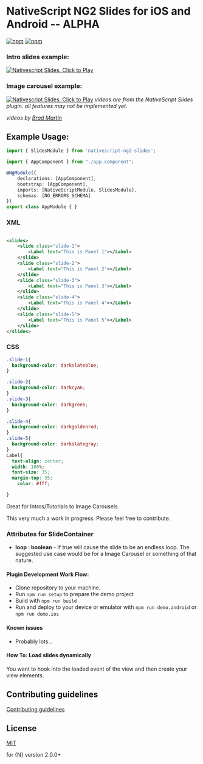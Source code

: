 # NativeScript NG2 Slides for iOS and Android -- ALPHA

[![npm](https://img.shields.io/npm/v/nativescript-ng2-slides.svg)](https://www.npmjs.com/package/nativescript-ng2-slides)
[![npm](https://img.shields.io/npm/dt/nativescript-ng2-slides.svg?label=npm%20downloads)](https://www.npmjs.com/package/nativescript-ng2-slides)


### Intro slides example:
[![Nativescript Slides. Click to Play](https://img.youtube.com/vi/kGby8qtSDjM/0.jpg)](https://www.youtube.com/embed/kGby8qtSDjM)

### Image carousel example:
[![Nativescript Slides. Click to Play](https://img.youtube.com/vi/RsEqGAKm62k/0.jpg)](https://www.youtube.com/embed/RsEqGAKm62k)
_videos are from the NativeScript Slides plugin. all features may not be implemented yet._

_videos by [Brad Martin](https://github.com/bradmartin)_

## Example Usage:

```ts
import { SlidesModule } from 'nativescript-ng2-slides';

import { AppComponent } from "./app.component";

@NgModule({
    declarations: [AppComponent],
    bootstrap: [AppComponent],
    imports: [NativeScriptModule, SlidesModule],
    schemas: [NO_ERRORS_SCHEMA]
})
export class AppModule { }

```

### XML
```xml

<slides>
    <slide class="slide-1">
        <Label text="This is Panel 1"></Label>
    </slide>
    <slide class="slide-2">
        <Label text="This is Panel 2"></Label>
    </slide>
    <slide class="slide-3">
        <Label text="This is Panel 3"></Label>
    </slide>
    <slide class="slide-4">
        <Label text="This is Panel 4"></Label>
    </slide>
    <slide class="slide-5">
        <Label text="This is Panel 5"></Label>
    </slide>
</slides>

```
### CSS
```css
.slide-1{
  background-color: darkslateblue;
}

.slide-2{
  background-color: darkcyan;
}
.slide-3{
  background-color: darkgreen;
}

.slide-4{
  background-color: darkgoldenrod;
}
.slide-5{
  background-color: darkslategray;
}
Label{
  text-align: center;
  width: 100%;
  font-size: 35;
  margin-top: 35;
	color: #fff;

}

```
Great for Intros/Tutorials to Image Carousels.

This very much a work in progress. Please feel free to contribute.

### Attributes for SlideContainer

-  **loop : boolean** - If true will cause the slide to be an endless loop. The suggested use case would be for a Image Carousel or something of that nature.


#### Plugin Development Work Flow:

* Clone repository to your machine.
* Run `npm run setup` to prepare the demo project
* Build with `npm run build`
* Run and deploy to your device or emulator with `npm run demo.android` or `npm run demo.ios`

#### Known issues

  * Probably lots...

#### How To: Load slides dynamically
You want to hook into the loaded event of the view and then create your view elements.


## Contributing guidelines
[Contributing guidelines](https://github.com/TheOriginalJosh/nativescript-swiss-army-knife/blob/master/CONTRIBUTING.md)

## License

[MIT](/LICENSE)

for {N} version 2.0.0+
